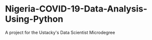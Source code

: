 # Nigeria-COVID-19-Data-Analysis-Using-Python
A project for the Ustacky's Data Scientist Microdegree
